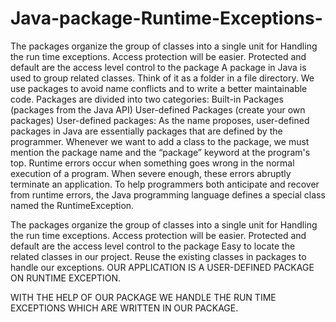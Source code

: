 # Java-package-Runtime-Exceptions-
The packages organize the group of classes into a single unit for Handling the run time exceptions. Access protection will be easier. Protected and default are the access level control to the package
A package in Java is used to group related classes. Think of it as a folder in a file directory. We use packages to avoid name conflicts and to write a better maintainable code. Packages are divided into two categories:
Built-in Packages (packages from the Java API)
User-defined Packages (create your own packages)
User-defined packages: As the name proposes, user-defined packages in Java are essentially packages that are defined by the programmer. Whenever we want to add a class to the package, we must mention the package name and the “package” keyword at the program's top.
Runtime errors occur when something goes wrong in the normal execution of a program. When severe enough, these errors abruptly terminate an application.
To help programmers both anticipate and recover from runtime errors, the Java programming language defines a special class named the RuntimeException.


The packages organize the group of classes into a single unit for Handling the run time exceptions.
Access protection will be easier. Protected and default are the access level control to the package
Easy to locate the related classes in our project.
Reuse the existing classes in packages to handle our exceptions.
OUR APPLICATION IS A USER-DEFINED PACKAGE ON RUNTIME EXCEPTION.

WITH THE HELP OF OUR PACKAGE WE HANDLE THE RUN TIME EXCEPTIONS WHICH ARE WRITTEN IN OUR PACKAGE.



